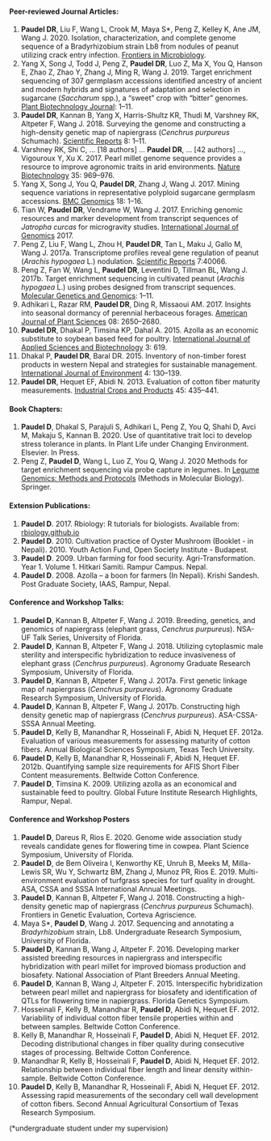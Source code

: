 #### Peer-reviewed Journal Articles:

1.	**Paudel DR**, Liu F, Wang L, Crook M, Maya S*, Peng Z, Kelley K, Ane JM, Wang J. 2020. Isolation, characterization, and complete genome sequence of a Bradyrhizobium strain Lb8 from nodules of peanut utilizing crack entry infection. [Frontiers in Microbiology](https://www.frontiersin.org/articles/10.3389/fmicb.2020.00093).
2.	Yang X, Song J, Todd J, Peng Z, **Paudel DR**, Luo Z, Ma X, You Q, Hanson E, Zhao Z, Zhao Y, Zhang J, Ming R, Wang J. 2019. Target enrichment sequencing of 307 germplasm accessions identified ancestry of ancient and modern hybrids and signatures of adaptation and selection in sugarcane (*Saccharum* spp.), a “sweet” crop with “bitter” genomes. [Plant Biotechnology Journal](https://onlinelibrary.wiley.com/doi/full/10.1111/pbi.12992): 1–11.
3.	**Paudel DR**, Kannan B, Yang X, Harris-Shultz KR, Thudi M, Varshney RK, Altpeter F, Wang J. 2018. Surveying the genome and constructing a high-density genetic map of napiergrass (*Cenchrus purpureus* Schumach). [Scientific Reports](https://www.nature.com/articles/s41598-018-32674-x) 8: 1–11.
4.	Varshney RK, Shi C, … [18 authors] … **Paudel DR**, … [42 authors] …, Vigouroux Y, Xu X. 2017. Pearl millet genome sequence provides a resource to improve agronomic traits in arid environments. [Nature Biotechnology](https://www.nature.com/articles/nbt.3943) 35: 969–976.
5.	Yang X, Song J, You Q, **Paudel DR**, Zhang J, Wang J. 2017. Mining sequence variations in representative polyploid sugarcane germplasm accessions. [BMC Genomics](https://bmcgenomics.biomedcentral.com/articles/10.1186/s12864-017-3980-3) 18: 1–16.
6.	Tian W, **Paudel DR**, Vendrame W, Wang J. 2017. Enriching genomic resources and marker development from transcript sequences of *Jatropha curcas* for microgravity studies. [International Journal of Genomics](https://www.hindawi.com/journals/ijg/2017/8614160/) 2017.
7.	Peng Z, Liu F, Wang L, Zhou H, **Paudel DR**, Tan L, Maku J, Gallo M, Wang J. 2017a. Transcriptome profiles reveal gene regulation of peanut (*Arachis hypogaea* L.) nodulation. [Scientific Reports](https://www.nature.com/articles/srep40066) 7:40066.
8.	Peng Z, Fan W, Wang L, **Paudel DR**, Leventini D, Tillman BL, Wang J. 2017b. Target enrichment sequencing in cultivated peanut (*Arachis hypogaea* L.) using probes designed from transcript sequences. [Molecular Genetics and Genomics](https://link.springer.com/article/10.1007%2Fs00438-017-1327-z): 1–11.
9.	Adhikari L, Razar RM, **Paudel DR**, Ding R, Missaoui AM. 2017. Insights into seasonal dormancy of perennial herbaceous forages. [American Journal of Plant Sciences](https://m.scirp.org/papers/79625) 08: 2650–2680.
10.	**Paudel DR**, Dhakal P, Timsina KP, Dahal A. 2015. Azolla as an economic substitute to soybean based feed for poultry. [International Journal of Applied Sciences and Biotechnology](https://www.nepjol.info/index.php/IJASBT/article/view/13636/11507) 3: 619.
11.	Dhakal P, **Paudel DR**, Baral DR. 2015. Inventory of non-timber forest products in western Nepal and strategies for sustainable management. [International Journal of Environment](https://www.nepjol.info/index.php/IJE/article/view/15707/12642) 4: 130–139.
12.	**Paudel DR**, Hequet EF, Abidi N. 2013. Evaluation of cotton fiber maturity measurements. [Industrial Crops and Products](https://www.sciencedirect.com/science/article/abs/pii/S0926669013000095) 45: 435–441.

#### Book Chapters:

1. 	**Paudel D**, Dhakal S, Parajuli S, Adhikari L, Peng Z, You Q, Shahi D, Avci M, Makaju S, Kannan B. 2020. Use of quantitative trait loci to develop stress tolerance in plants. In Plant Life under Changing Environment. Elsevier. In Press.
2. 	 Peng Z, **Paudel D**, Wang L, Luo Z, You Q, Wang J. 2020 Methods for target enrichment sequencing via probe capture in legumes. In [Legume Genomics: Methods and Protocols](https://link.springer.com/protocol/10.1007%2F978-1-0716-0235-5_10) (Methods in Molecular Biology). Springer.

#### Extension Publications: 

1.	**Paudel D**. 2017. Rbiology: R tutorials for biologists. Available from: [rbiology.github.io](https://rbiology.github.io/)
2.	**Paudel D**. 2010. Cultivation practice of Oyster Mushroom (Booklet - in Nepali). 2010. Youth Action Fund, Open Society Institute - Budapest.
3.	**Paudel D**. 2009. Urban farming for food security. Agri-Transformation. Year 1. Volume 1. Hitkari Samiti. Rampur Campus. Nepal.
4.	**Paudel D**. 2008. Azolla – a boon for farmers (In Nepali). Krishi Sandesh. Post Graduate Society, IAAS, Rampur, Nepal.

#### Conference and Workshop Talks:

1.	**Paudel D**, Kannan B, Altpeter F, Wang J. 2019. Breeding, genetics, and genomics of napiergrass (elephant grass, *Cenchrus purpureus*). NSA-UF Talk Series, University of Florida.
2.	**Paudel D**, Kannan B, Altpeter F, Wang J. 2018. Utilizing cytoplasmic male sterility and interspecific hybridization to reduce invasiveness of elephant grass (*Cenchrus purpureus*). Agronomy Graduate Research Symposium, University of Florida.
3.	**Paudel D**, Kannan B, Altpeter F, Wang J. 2017a. First genetic linkage map of napiergrass (*Cenchrus purpureus*). Agronomy Graduate Research Symposium, University of Florida.
4.	**Paudel D**, Kannan B, Altpeter F, Wang J. 2017b. Constructing high density genetic map of napiergrass (*Cenchrus purpureus*). ASA-CSSA-SSSA Annual Meeting.
5.	**Paudel D**, Kelly B, Manandhar R, Hosseinali F, Abidi N, Hequet EF. 2012a. Evaluation of various measurements for assessing maturity of cotton fibers. Annual Biological Sciences Symposium, Texas Tech University.
6.	**Paudel D**, Kelly B, Manandhar R, Hosseinali F, Abidi N, Hequet EF. 2012b. Quantifying sample size requirements for AFIS Short Fiber Content measurements. Beltwide Cotton Conference.
7.	**Paudel D**, Timsina K. 2009. Utilizing azolla as an economical and sustainable feed to poultry. Global Future Institute Research Highlights, Rampur, Nepal.

#### Conference and Workshop Posters 

1.	**Paudel D**, Dareus R, Rios E. 2020. Genome wide association study reveals candidate genes for flowering time in cowpea. Plant Science Symposium, University of Florida.
2.	**Paudel D**, de Bem Oliveira I, Kenworthy KE, Unruh B, Meeks M, Milla-Lewis SR, Wu Y, Schwartz BM, Zhang J, Munoz PR, Rios E. 2019. Multi-environment evaluation of turfgrass species for turf quality in drought. ASA, CSSA and SSSA International Annual Meetings.
3.	**Paudel D**, Kannan B, Altpeter F, Wang J. 2018. Constructing a high-density genetic map of napiergrass (*Cenchrus purpureus* Schumach). Frontiers in Genetic Evaluation, Corteva Agriscience.
4.	Maya S\*, **Paudel D**, Wang J. 2017. Sequencing and annotating a *Bradyrhizobium* strain, Lb8. Undergraduate Research Symposium, University of Florida.
5.	**Paudel D**, Kannan B, Wang J, Altpeter F. 2016. Developing marker assisted breeding resources in napiergrass and interspecific hybridization with pearl millet for improved biomass production and biosafety. National Association of Plant Breeders Annual Meeting.
6.	**Paudel D**, Kannan B, Wang J, Altpeter F. 2015. Interspecific hybridization between pearl millet and napiergrass for biosafety and identification of QTLs for flowering time in napiergrass. Florida Genetics Symposium.
7.	Hosseinali F, Kelly B, Manandhar R, **Paudel D**, Abidi N, Hequet EF. 2012. Variability of individual cotton fiber tensile properties within and between samples. Beltwide Cotton Conference.
8.	Kelly B, Manandhar R, Hosseinali F, **Paudel D**, Abidi N, Hequet EF. 2012. Decoding distributional changes in fiber quality during consecutive stages of processing. Beltwide Cotton Conference.
9.	Manandhar R, Kelly B, Hosseinali F, **Paudel D**, Abidi N, Hequet EF. 2012. Relationship between individual fiber length and linear density within-sample. Beltwide Cotton Conference.
10.	**Paudel D**, Kelly B, Manandhar R, Hosseinali F, Abidi N, Hequet EF. 2012. Assessing rapid measurements of the secondary cell wall development of cotton fibers. Second Annual Agricultural Consortium of Texas Research Symposium.

(\*undergraduate student under my supervision)
